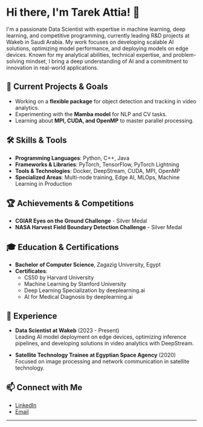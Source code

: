 # Hi there, I'm Tarek Attia! 👋

I'm a passionate Data Scientist with expertise in machine learning, deep learning, and competitive programming, currently leading R&D projects at Wakeb in Saudi Arabia. My work focuses on developing scalable AI solutions, optimizing model performance, and deploying models on edge devices. Known for my analytical abilities, technical expertise, and problem-solving mindset, I bring a deep understanding of AI and a commitment to innovation in real-world applications.

## 🔭 Current Projects & Goals
- Working on a **flexible package** for object detection and tracking in video analytics.
- Experimenting with the **Mamba model** for NLP and CV tasks.
- Learning about **MPI, CUDA, and OpenMP** to master parallel processing.

## 🛠 Skills & Tools
- **Programming Languages**: Python, C++, Java
- **Frameworks & Libraries**: PyTorch, TensorFlow, PyTorch Lightning
- **Tools & Technologies**: Docker, DeepStream, CUDA, MPI, OpenMP
- **Specialized Areas**: Multi-node training, Edge AI, MLOps, Machine Learning in Production

## 🏆 Achievements & Competitions
- **CGIAR Eyes on the Ground Challenge** - Silver Medal
- **NASA Harvest Field Boundary Detection Challenge** - Silver Medal

## 🎓 Education & Certifications
- **Bachelor of Computer Science**, Zagazig University, Egypt  
- **Certificates**:  
  - CS50 by Harvard University
  - Machine Learning by Stanford University
  - Deep Learning Specialization by deeplearning.ai
  - AI for Medical Diagnosis by deeplearning.ai

## 💼 Experience
- **Data Scientist at Wakeb** (2023 - Present)  
   Leading AI model deployment on edge devices, optimizing inference pipelines, and developing solutions in video analytics with DeepStream.
  
- **Satellite Technology Trainee at Egyptian Space Agency** (2020)  
   Focused on image processing and network communication in satellite technology.

## 📫 Connect with Me
- [LinkedIn](https://linkedin.com/in/tarek-3laa)
- [Email](mailto:tarek_3laa@hotmail.com)

---

